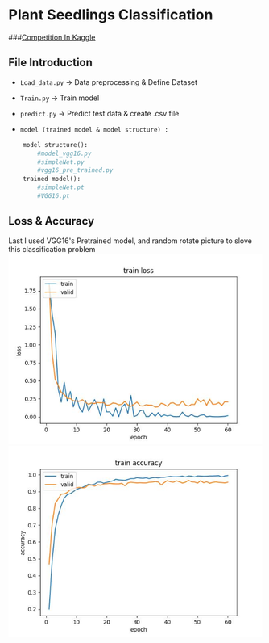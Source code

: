 # Plant Seedlings Classification

###[Competition In Kaggle](https://www.kaggle.com/c/plant-seedlings-classification)

## File Introduction
 + `Load_data.py` -> Data preprocessing & Define Dataset

+ `Train.py` -> Train model

+ `predict.py` -> Predict test data & create .csv file

+ `model (trained model & model structure) : `
```python
    model structure():
        #model_vgg16.py
        #simpleNet.py
        #vgg16_pre_trained.py
    trained model():
        #simpleNet.pt
        #VGG16.pt
```

## Loss & Accuracy
Last I used VGG16's Pretrained model, and random rotate picture to slove this classification problem
![](VGG16_train_loss.jpg)
![](VGG16_train_acc.jpg)